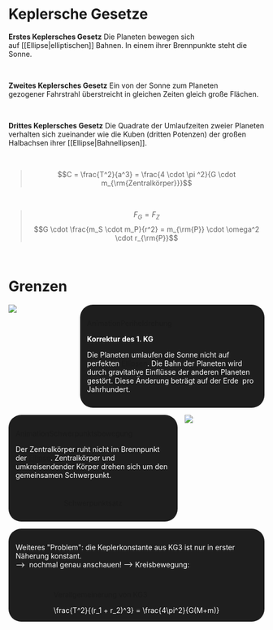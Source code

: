 # Keplersche Gesetze
**Erstes Keplersches Gesetz**
Die Planeten bewegen sich auf [[Ellipse|elliptischen]] Bahnen. In einem ihrer Brennpunkte steht die Sonne.

<br>

**Zweites Keplersches Gesetz**
Ein von der Sonne zum Planeten gezogener Fahrstrahl überstreicht in gleichen Zeiten gleich große Flächen.

<br>

**Drittes Keplersches Gesetz**
Die Quadrate der Umlaufzeiten zweier Planeten verhalten sich zueinander wie die Kuben (dritten Potenzen) der großen Halbachsen ihrer [[Ellipse|Bahnellipsen]].

<br>

> $$C = \frac{T^2}{a^3} = \frac{4 \cdot \pi ^2}{G \cdot m_{\rm{Zentralkörper}}}$$

<br>

>$$F_G = F_Z$$
>$$G \cdot \frac{m_S \cdot m_P}{r^2} = m_{\rm{P}} \cdot \omega^2 \cdot r_{\rm{P}}$$

<br>

# Grenzen

<div style="display: flex; width: 100%; gap: 1em; margin-bottom: 1em;">
	<div class="img-25" style="width: 100%">
		<img src="https://upload.wikimedia.org/wikipedia/commons/1/19/Apsidendrehung.png">
	</div>
	<div style="display: inline-block; padding: 1em; background: #1e1e1e; border-radius: 25px;">
		<p class="external-refference"><span>Animation</span>Periheldrehung</p>
		<p style="font-weight: bold; color: white;">Korrektur des 1. KG</p>
		<p style="color: white;">Die Planeten umlaufen die Sonne nicht auf perfekten <a href="Mathe/Ellipse.md" class="internal-link">Ellipsen</a>. Die Bahn der Planeten wird durch gravitative Einflüsse der anderen Planeten gestört. Diese Änderung beträgt auf der Erde <math class="math inline">0,32°</math> pro Jahrhundert.</p>
	</div>
</div>
<div style="display: flex; width: 100%; box-sizing: border-box; gap: 1em; margin-bottom: 1em;">
	<div style="display: inline-block; padding: 1em; background: #1e1e1e; border-radius: 25px; flex-grow: 2;">
		<div style="display: inline-block;">
			<p class="external-refference"><span>Animation</span>Schwerpunktsbewegung</p>
			<p style="margin-bottom: 10px; color: white;">Der Zentralkörper ruht nicht im Brennpunkt der <a href="Mathe/Ellipse.md" class="internal-link">Ellipse</a>. Zentralkörper und umkreisendender Körper drehen sich um den gemeinsamen Schwerpunkt.</p>
		</div>
		<div style="display: flex; margin-top: 1em;">
			<div style="display: inline-block; flex-grow: 1; text-align: center;">
				<math class="math inline" style="color: white;">F_{Z_1}=F_{Z_2}</math><br>
				<math class="math inline" style="color: white;">M \cdot \omega_1^2 \cdot r_1 = m \cdot \omega_2^2 \cdot r_2</math><br>
				<math class="math inline" style="color: white;">\omega_1 = \omega_2</math>
			</div>
			<div class="red-box" style="flex-grow: 1;">
				<p>Schwerpunktsatz</p>
				<math class="math inline" style="color: white;">M \cdot r_1 = m \cdot r_2</math>
			</div>
		</div>
	</div>
	<div class="img-25" style="width: 100%;">
		<img src="https://upload.wikimedia.org/wikipedia/commons/5/59/Orbit3.gif">
	</div>
</div>
<div style="display: flex; background: #1e1e1e; padding: 1em; border-radius: 25px; flex-direction: column; margin-bottom: 1em;">
	<p style="color: white;">
		Weiteres "Problem": die Keplerkonstante aus KG3 ist nur in erster Näherung konstant. <br> &#10230 <math class="math inline">\frac{T^2}{a^3}</math> nochmal genau anschauen! &#10230 Kreisbewegung: <math class="math inline">\frac{T^2}{r^3}</math>
	</p>
	<div style="display: flex; margin-top: 1em; max-width: 100%;">
		<div style="display: inline-block; text-align: center; flex-grow: 1;">
			<math class="math inline" style="color: white;">F_G = F_Z</math><br>
			<math class="math inline" style="color: white;">G \cdot \frac{m \cdot M}{r^2} = M \cdot \omega^2 \cdot r_1</math><br>
			<math class="math inline" style="color: white;">G \cdot \frac{m}{r^2} = \left(\frac{2\pi}{T}\right)^2 \cdot \frac{m}{M+m} \cdot r</math><br>
			<math class="math inline" style="color: white;">\frac{G}{r^3} = \frac{4\pi^2}{T^2(M+m)}</math>
		</div>
		<div class="red-box" style="flex-grow: 1;">
			<p>Verallgemeinerung von KG3</p>
			<span class="math block" style="color: white;">\frac{T^2}{(r_1 + r_2)^3} = \frac{4\pi^2}{G(M+m)}</span>
		</div>
	</div>
</div>